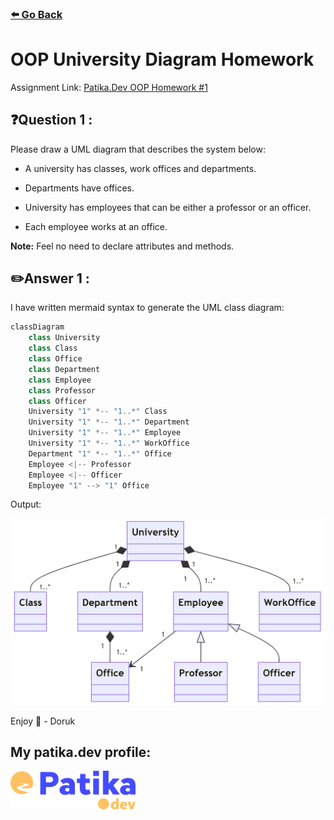### [⬅️ Go Back](../../../README.md)

# OOP University Diagram Homework

Assignment Link: [Patika.Dev OOP Homework #1](https://app.patika.dev/courses/oop/odev-university)

## ❓Question 1 :

Please draw a UML diagram that describes the system below:

- A university has classes, work offices and departments.

- Departments have offices.

- University has employees that can be either a professor or an officer.

- Each employee works at an office.

**Note:** Feel no need to declare attributes and methods.

## ✏️Answer 1 :

I have written mermaid syntax to generate the UML class diagram:

```js
classDiagram
    class University
    class Class
    class Office
    class Department
    class Employee
    class Professor
    class Officer
    University "1" *-- "1..*" Class
    University "1" *-- "1..*" Department
    University "1" *-- "1..*" Employee
    University "1" *-- "1..*" WorkOffice
    Department "1" *-- "1..*" Office
    Employee <|-- Professor
    Employee <|-- Officer
    Employee "1" --> "1" Office
```

Output:

<img src="./OOP-HW1.jpg" />

Enjoy 🚀 - Doruk

## My patika.dev profile:

<a href="https://app.patika.dev/kaolin"><img src="../../../assets/newPatikaLogo.svg" width=200/></a>
